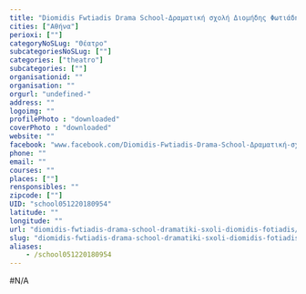 ```yaml
---
title: "Diomidis Fwtiadis Drama School-Δραματική σχολή Διομήδης Φωτιάδης"
cities: ["Αθήνα"]
perioxi: [""]
categoryNoSLug: "Θέατρο"
subcategoriesNoSLug: [""]
categories: ["theatro"]
subcategories: [""]
organisationid: ""
organisation: ""
orgurl: "undefined-"
address: ""
logoimg: ""
profilePhoto : "downloaded"
coverPhoto : "downloaded"
website: ""
facebook: "www.facebook.com/Diomidis-Fwtiadis-Drama-School-Δραματική-σχολή-Διομήδης-Φωτιάδης-190115864370190/"
phone: ""
email: ""
courses: ""
places: [""]
rensponsibles: ""
zipcode: [""]
UID: "school051220180954"
latitude: ""
longitude: ""
url: "diomidis-fwtiadis-drama-school-dramatiki-sxoli-diomidis-fotiadis/athina/theatro/"
slug: "diomidis-fwtiadis-drama-school-dramatiki-sxoli-diomidis-fotiadis"
aliases:
    - /school051220180954
---
```





#N/A
